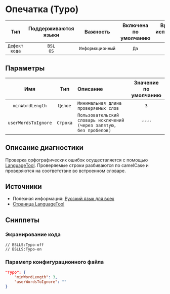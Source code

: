 # Опечатка (Typo)

 Тип | Поддерживаются<br>языки | Важность | Включена<br>по умолчанию | Время на<br>исправление (мин) | Тэги 
 :-: | :-: | :-: | :-: | :-: | :-: 
 `Дефект кода` | `BSL`<br>`OS` | `Информационный` | `Да` | `1` | `badpractice` 

## Параметры 

 Имя | Тип | Описание | Значение по умолчанию 
 :-: | :-: | :-- | :-: 
 `minWordLength` | `Целое` | ```Минимальная длина проверяемых слов``` | ```3``` 
 `userWordsToIgnore` | `Строка` | ```Пользовательский словарь исключений (через запятую, без пробелов)``` | `````` 

<!-- Блоки выше заполняются автоматически, не трогать -->
## Описание диагностики
<!-- Описание диагностики заполняется вручную. Необходимо понятным языком описать смысл и схему работу -->
Проверка орфографических ошибок осуществляется с помощью [LanguageTool](https://languagetool.org/ru/). Проверяемые строки разбиваются по camelCase 
и проверяются на соответствие во встроенном словаре.

## Источники
<!-- Необходимо указывать ссылки на все источники, из которых почерпнута информация для создания диагностики -->

* Полезная информация: [Русский язык для всех](http://gramota.ru/)
* [Страница LanguageTool](https://languagetool.org/ru/)

## Сниппеты

<!-- Блоки ниже заполняются автоматически, не трогать -->
### Экранирование кода

```bsl
// BSLLS:Typo-off
// BSLLS:Typo-on
```

### Параметр конфигурационного файла

```json
"Typo": {
    "minWordLength": 3,
    "userWordsToIgnore": ""
}
```
